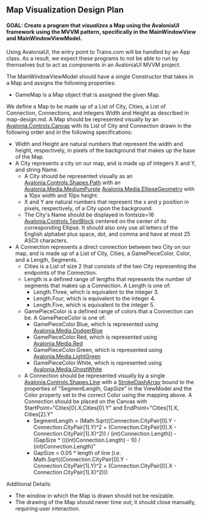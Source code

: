 ## Map Visualization Design Plan

#### GOAL: Create a program that _visualizes_ a Map using the AvaloniaUI framework using the MVVM pattern, specifically in the MainWindowView and MainWindowViewModel.

Using AvaloniaUI, the entry point to Trains.com will be handled by an App class. As a result, we expect these programs to not be able to run by themselves but to act as components in an AvaloniaUI MVVM project.

The MainWindowViewModel should have a single Constructor that takes in a Map and assigns the following properties:
+ GameMap is a Map object that is assigned the given Map.

We define a Map to be made up of a List of City, Cities, a List of Connection, Connections, and integers Width and Height as described in map-design.md.
A Map should be represented visually by an [Avalonia.Controls.Canvas](http://reference.avaloniaui.net/api/Avalonia.Controls/Canvas/) with its List of City and Connection drawn in the following order and in the following specifications:
+ Width and Height are natural numbers that represent the width and height, respectively, in pixels of the background that makes up the base of the Map.
+ A City represents a city on our map, and is made up of integers X and Y, and string Name.
	+ A City should be represented visually as an [Avalonia.Controls.Shapes.Path](http://reference.avaloniaui.net/api/Avalonia.Controls.Shapes/Path/) with an [Avalonia.Media.MediumPurple](http://reference.avaloniaui.net/api/Avalonia.Media/Colors/) [Avalonia.Media.EllipseGeometry](http://reference.avaloniaui.net/api/Avalonia.Media/EllipseGeometry/) with a 10px width and 10px height.
	+ X and Y are natural numbers that represent the x and y position in pixels, respectively, of a City upon the background.
	+ The City's Name should be displayed in fontsize=16 [Avalonia.Controls.TextBlock](http://reference.avaloniaui.net/api/Avalonia.Controls/TextBlock/) centered on the center of its corresponding Ellipse. It should also only use all letters of the English alphabet plus space, dot, and comma and have at most 25 ASCII characters.
+ A Connection represents a direct connection between two City on our map, and is made up of a List of City, Cities, a GamePieceColor, Color, and a Length, Segments.
	+ Cities is a List of size 2 that consists of the two City representing the endpoints of the Connection.
	+ Length is a defined range of lengths that represents the number of segments that makes up a Connection. A Length is one of:
		+ Length.Three, which is equivalent to the integer 3.
		+ Length.Four, which is equivalent to the integer 4.
		+ Length.Five, which is equivalent to the integer 5.
	+ GamePieceColor is a defined range of colors that a Connection can be. A GamePieceColor is one of:
		+ GamePieceColor.Blue, which is represented using [Avalonia.Media.DodgerBlue](http://reference.avaloniaui.net/api/Avalonia.Media/Colors/9A355459)
		+ GamePieceColor.Red, which is represented using [Avalonia.Media.Red](http://reference.avaloniaui.net/api/Avalonia.Media/Colors/F7A7BFDE)
		+ GamePieceColor.Green, which is represented using [Avalonia.Media.LightGreen](http://reference.avaloniaui.net/api/Avalonia.Media/Colors/D195FFC2)
		+ GamePieceColor.White, which is represented using [Avalonia.Media.GhostWhite](http://reference.avaloniaui.net/api/Avalonia.Media/Colors/618A0D09)
	+ A Connection should be represented visually by a single [Avalonia.Controls.Shapes.Line](http://reference.avaloniaui.net/api/Avalonia.Controls.Shapes/Line/) with a [StrokeDashArray](http://reference.avaloniaui.net/api/Avalonia.Controls.Shapes/Shape/0B8F4357)
		bound to the properties of "SegmentLength, GapSize" in the ViewModel and the Color property set to the correct Color using the mapping above. A Connection should be placed on the Canvas with StartPoint="Cities[0].X,Cities[0].Y" and EndPoint="Cities[1].X, Cities[2].Y"
		+ SegmentLength = (Math.Sqrt((Connection.CityPair[0].Y - Connection.CityPair[1].Y)^2 + (Connection.CityPair[0].X - Connection.CityPair[1].X)^2)) / (int)Connection.Length)) - (GapSize * (((int)Connection.Length) - 1)) / (int)Connection.Length)"
		+ GapSize = 0.05 * length of line (i.e. Math.Sqrt((Connection.CityPair[0].Y - Connection.CityPair[1].Y)^2 + (Connection.CityPair[0].X - Connection.CityPair[1].X)^2)))
		
Additional Details:
+ The window in which the Map is drawn should not be resizable.
+ The drawing of the Map should never time out; it should close manually, requiring user interaction.